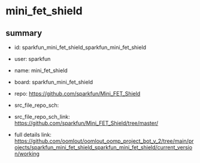 # mini_fet_shield
 
## summary 
* id: sparkfun_mini_fet_shield_sparkfun_mini_fet_shield
* user: sparkfun
* name: mini_fet_shield
* board: sparkfun_mini_fet_shield
* repo: https://github.com/sparkfun/Mini_FET_Shield



* src_file_repo_sch: 
* src_file_repo_sch_link: https://github.com/sparkfun/Mini_FET_Shield/tree/master/
* full details link: https://github.com/oomlout/oomlout_oomp_project_bot_v_2/tree/main/projects/sparkfun_mini_fet_shield_sparkfun_mini_fet_shield/current_version/working  







